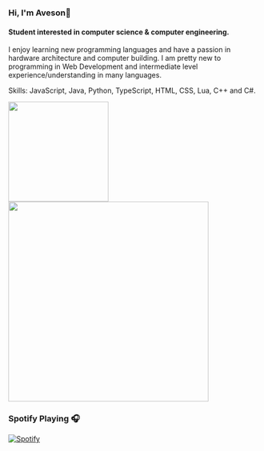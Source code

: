 ### Hi, I'm Aveson👋
#### Student interested in computer science & computer engineering.

I enjoy learning new programming languages and have a passion in hardware architecture and computer building. I am pretty new to programming in Web Development and intermediate level experience/understanding in many languages.

Skills: JavaScript, Java, Python, TypeScript, HTML, CSS, Lua, C++ and C#. 


<a href="https://github.com/anuraghazra/github-readme-stats">
  <img height=200 align="center" src="https://github-readme-stats.vercel.app/api?username=AvesonThyBot&theme=darcula&layout=donut&rank_icon=github" />
</a>
<a href="https://github.com/anuraghazra/github-readme-stats">
  <img height=400 width=400 align="center" src="https://github-readme-stats.vercel.app/api/top-langs/?username=AvesonThyBot"/>
</a>

### Spotify Playing 🎧
[![Spotify](https://novatorem-git-main-avesonthybot.vercel.app/api/spotify-playing)](https://open.spotify.com/user/94kssevudgf1dd5328wfgjmy2)

<!-- ### Spotify Playing 🎧
[![Spotify](https://novatorem-avesonthybot.vercel.app/api/spotify)](https://open.spotify.com/user/94kssevudgf1dd5328wfgjmy2) --!>
